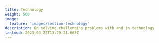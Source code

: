 ```yaml
---
title: Technology
weight: 500
image:
  feature: 'images/section-technology'
description: On solving challenging problems with and in technology
lastmod: 2023-03-22T13:29:31.665Z
---
```

